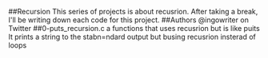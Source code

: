 ##Recursion
This series of projects is about recusrion.
After taking a break, I'll be writing down each code for this project.
##Authors
@ingowriter on Twitter
##0-puts_recursion.c
a functions that uses recusrion but is like puits
It prints a string to the stabn=ndard output but busing recusrion insterad of loops